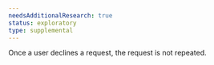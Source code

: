 ```yaml
---
needsAdditionalResearch: true
status: exploratory
type: supplemental
---
```


Once a user declines a request, the request is not repeated.